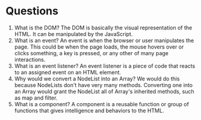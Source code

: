 # Questions

1. What is the DOM?
The DOM is basically the visual representation of the HTML.  It can be manipulated by the JavaScript.
2. What is an event?
An event is when the browser or user manipulates the page.  This could be when the page loads, the mouse hovers over or clicks something,
a key is pressed, or any other of many page interactions.
3. What is an event listener?
An event listener is a piece of code that reacts to an assigned event on an HTML element.
4. Why would we convert a NodeList into an Array?
We would do this because NodeLists don't have very many methods.  Converting one into an Array would grant the NodeList all of Array's inherited methods, such as map and filter.
5. What is a component? 
A component is a reusable function or group of functions that gives intelligence and behaviors to the HTML.